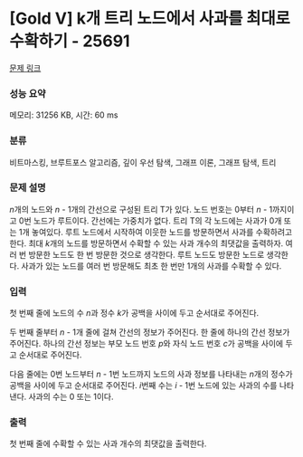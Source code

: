 # [Gold V] k개 트리 노드에서 사과를 최대로 수확하기 - 25691 

[문제 링크](https://www.acmicpc.net/problem/25691) 

### 성능 요약

메모리: 31256 KB, 시간: 60 ms

### 분류

비트마스킹, 브루트포스 알고리즘, 깊이 우선 탐색, 그래프 이론, 그래프 탐색, 트리

### 문제 설명

<p><em>n</em>개의 노드와 <em>n </em>- 1개의 간선으로 구성된 트리 T가 있다. 노드 번호는 0부터 <em>n </em>- 1까지이고 0번 노드가 루트이다. 간선에는 가중치가 없다. 트리 T의 각 노드에는 사과가 0개 또는 1개 놓여있다. 루트 노드에서 시작하여 이웃한 노드를 방문하면서 사과를 수확하려고 한다. 최대 <em>k</em>개의 노드를 방문하면서 수확할 수 있는 사과 개수의 최댓값을 출력하자. 여러 번 방문한 노드도 한 번 방문한 것으로 생각한다. 루트 노드도 방문한 노드로 생각한다. 사과가 있는 노드를 여러 번 방문해도 최초 한 번만 1개의 사과를 수확할 수 있다.</p>

### 입력 

 <p>첫 번째 줄에 노드의 수 <em>n</em>과 정수 <em>k</em>가 공백을 사이에 두고 순서대로 주어진다.</p>

<p>두 번째 줄부터 <em>n </em>- 1개 줄에 걸쳐 간선의 정보가 주어진다. 한 줄에 하나의 간선 정보가 주어진다. 하나의 간선 정보는 부모 노드 번호 <em>p</em>와 자식 노드 번호 <em>c</em>가 공백을 사이에 두고 순서대로 주어진다.</p>

<p>다음 줄에는 0번 노드부터 <em>n </em>- 1번 노드까지 노드의 사과 정보를 나타내는 <em>n</em>개의 정수가 공백을 사이에 두고 순서대로 주어진다. <em>i</em>번째 수는 <em>i </em>- 1번 노드에 있는 사과의 수를 나타낸다. 사과의 수는 0 또는 1이다.</p>

### 출력 

 <p>첫 번째 줄에 수확할 수 있는 사과 개수의 최댓값을 출력한다.</p>

